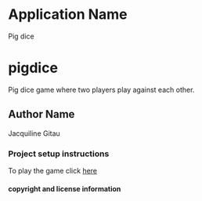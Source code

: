 # Application Name
Pig dice

# pigdice
Pig dice game where two players play against each other.

## Author Name
Jacquiline Gitau

### Project setup instructions
To play the game click [here](https://github.com/Jacquigee/pigdice)

#### copyright and license information
